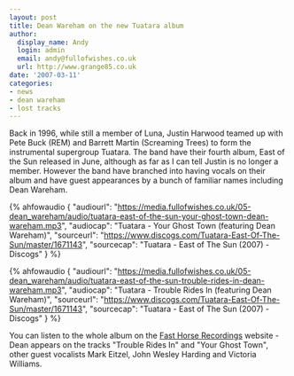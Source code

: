```yaml
---
layout: post
title: Dean Wareham on the new Tuatara album
author:
  display_name: Andy
  login: admin
  email: andy@fullofwishes.co.uk
  url: http://www.grange85.co.uk
date: '2007-03-11'
categories:
- news
- dean wareham
- lost tracks
---
```


Back in 1996, while still a member of Luna, Justin Harwood teamed up with Pete Buck (REM) and Barrett Martin (Screaming Trees) to form the instrumental supergroup Tuatara. The band have their fourth album, East of the Sun released in June, although as far as I can tell Justin is no longer a member. However the band have branched into having vocals on their album and have guest appearances by a bunch of familiar names including Dean Wareham.

{% ahfowaudio {
"audiourl": "https://media.fullofwishes.co.uk/05-dean_wareham/audio/tuatara-east-of-the-sun-your-ghost-town-dean-wareham.mp3",
"audiocap": "Tuatara - Your Ghost Town (featuring Dean Wareham)",
"sourceurl": "https://www.discogs.com/Tuatara-East-Of-The-Sun/master/1671143",
"sourcecap": "Tuatara - East of The Sun (2007) - Discogs"
} %}


{% ahfowaudio {
"audiourl": "https://media.fullofwishes.co.uk/05-dean_wareham/audio/tuatara-east-of-the-sun-trouble-rides-in-dean-wareham.mp3",
"audiocap": "Tuatara - Trouble Rides In (featuring Dean Wareham)",
"sourceurl": "https://www.discogs.com/Tuatara-East-Of-The-Sun/master/1671143",
"sourcecap": "Tuatara - East of The Sun (2007) - Discogs"
} %}

You can listen to the whole album on the [Fast Horse Recordings](http://www.fasthorserecordings.com) website - Dean appears on the tracks "Trouble Rides In" and "Your Ghost Town", other guest vocalists Mark Eitzel, John Wesley Harding and Victoria Williams.


